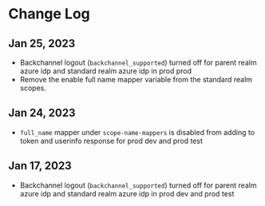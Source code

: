 # Change Log

## Jan 25, 2023

- Backchannel logout (`backchannel_supported`) turned off for parent realm azure idp and standard realm azure idp in prod prod
- Remove the enable full name mapper variable from the standard realm scopes.

## Jan 24, 2023

- `full_name` mapper under `scope-name-mappers` is disabled from adding to token and userinfo response for prod dev and prod test

## Jan 17, 2023

- Backchannel logout (`backchannel_supported`) turned off for parent realm azure idp and standard realm azure idp in prod dev and prod test
